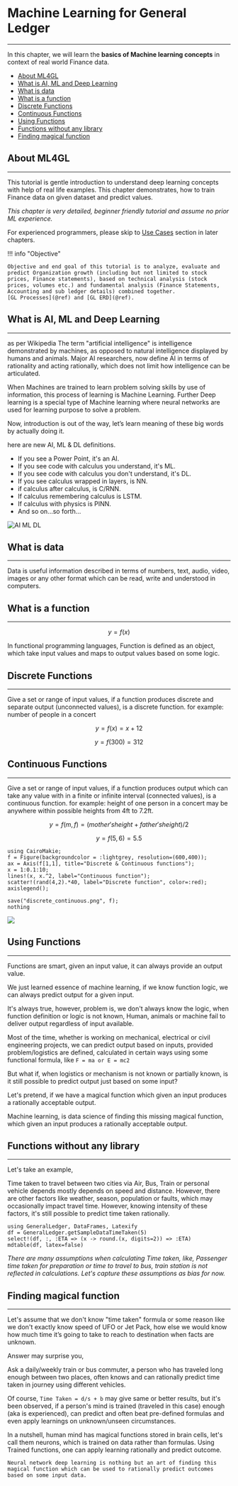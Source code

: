 # Machine Learning for General Ledger

---

In this chapter, we will learn the **basics of Machine learning concepts** in context of real world Finance data.

- [About ML4GL](@ref)
- [What is AI, ML and Deep Learning](@ref)
- [What is data](@ref)
- [What is a function](@ref)
- [Discrete Functions](@ref)
- [Continuous Functions](@ref)
- [Using Functions](@ref)
- [Functions without any library](@ref)
- [Finding magical function](@ref)

## About ML4GL

---
This tutorial is gentle introduction to understand deep learning concepts with help of real life examples.
This chapter demonstrates, how to train Finance data on given dataset and predict values.

_This chapter is very detailed, beginner friendly tutorial and assume no prior ML experience._

For experienced programmers, please skip to [Use Cases](@ref) section in later chapters.

!!! info "Objective"

    Objective and end goal of this tutorial is to analyze, evaluate and predict Organization growth (including but not limited to stock prices, Finance statements), based on technical analysis (stock prices, volumes etc.) and fundamental analysis (Finance Statements, Accounting and sub ledger details) combined together.
    [GL Processes](@ref) and [GL ERD](@ref).

## What is AI, ML and Deep Learning

---
as per Wikipedia
The term "artificial intelligence" is intelligence demonstrated by machines, as opposed to natural intelligence displayed by humans and animals. Major AI researchers, now define AI in terms of rationality and acting rationally, which does not limit how intelligence can be articulated.

When Machines are trained to learn problem solving skills by use of information, this process of learning is Machine Learning. Further Deep learning is a special type of Machine learning where neural networks are used for learning purpose to solve a problem.

Now, introduction is out of the way, let’s learn meaning of these big words by actually doing it.

here are new AI, ML & DL definitions.

- If you see a Power Point, it's an AI.
- If you see code with calculus you understand, it's ML.
- If you see code with calculus you don't understand, it's DL.
- If you see calculus wrapped in layers, is NN.
- if calculus after calculus, is C/RNN.
- If calculus remembering calculus is LSTM.
- If calculus with physics is PINN.
- And so on…so forth…

![AI ML DL](../images/aimldl.png)

## What is data

---
Data is useful information described in terms of numbers, text, audio, video, images or any other format which can be read, write and understood in computers.

## What is a function

---
```math
    y = f(x)
```

In functional programming languages, Function is defined as an object, which take input values and maps to output values based on some logic.

## Discrete Functions

---
Give a set or range of input values, if a function produces discrete and separate output (unconnected values), is a discrete function.
for example: number of people in a concert

```math
    y = f(x) = x + 12
```

```math
    y = f(300) = 312
```

## Continuous Functions

---
Give a set or range of input values, if a function produces output which can take any value with in a finite or infinite interval (connected values), is a continuous function.
for example: height of one person in a concert may be anywhere within possible heights from 4ft to 7.2ft.

```math
    y = f(m, f) = (mother's height + father's height)/2
```

```math
    y = f(5, 6) = 5.5
```

```@eval
using CairoMakie;
f = Figure(backgroundcolor = :lightgrey, resolution=(600,400));
ax = Axis(f[1,1], title="Discrete & Continuous functions");
x = 1:0.1:10;
lines!(x, x.^2, label="Continuous function");
scatter!(rand(4,2).*40, label="Discrete function", color=:red);
axislegend();

save("discrete_continuous.png", f);
nothing
```

![](discrete_continuous.png)

## Using Functions

---

Functions are smart, given an input value, it can always provide an output value.

We just learned essence of machine learning, if we know function logic, we can always predict output for a given input.

It's always true, however, problem is, we don't always know the logic, when function definition or logic is not known, Human, animals or machine fail to deliver output regardless of input available.

Most of the time, whether is working on mechanical, electrical or civil engineering projects, we can predict output based on inputs, provided problem/logistics are defined, calculated in certain ways using some functional formula, like
`F = ma or E = mc2`

But what if, when logistics or mechanism is not known or partially known, is it still possible to predict output just based on some input?

Let's pretend, if we have a magical function which given an input produces a rationally acceptable output.

Machine learning, is data science of finding this missing magical function, which given an input produces a rationally acceptable output.

## Functions without any library

---
Let's take an example,

Time taken to travel between two cities via Air, Bus, Train or personal vehicle depends mostly depends on speed and distance. However, there are other factors like weather, season, population or faults, which may occasionally impact travel time.
However, knowing intensity of these factors, it's still possible to predict time taken rationally.

```@eval
using GeneralLedger, DataFrames, Latexify
df = GeneralLedger.getSampleDataTimeTaken(5)
select!(df, :, :ETA => (x -> round.(x, digits=2)) => :ETA)
mdtable(df, latex=false)
```

_There are many assumptions when calculating Time taken,
like, Passenger time taken for preparation or time to travel to bus, train station is not reflected in calculations.
Let's capture these assumptions as bias for now._

## Finding magical function

---
Let's assume that we don't know "time taken" formula or some reason like we don't exactly know speed of UFO or Jet Pack, how else we would know how much time it’s going to take to reach to destination when facts are unknown.

Answer may surprise you,

Ask a daily/weekly train or bus commuter, a person who has traveled long enough between two places, often knows and can rationally predict time taken in journey using different vehicles.

Of course, `Time Taken = d/s + b` may give same or better results,
but it's been observed, if a person's mind is trained (traveled in this case) enough (aka is experienced), can predict and often beat pre-defined formulas and even apply learnings on unknown/unseen circumstances.

In a nutshell, human mind has magical functions stored in brain cells, let's call them neurons, which is trained on data rather than formulas. Using Trained functions, one can apply learning rationally and predict outcome.

`Neural network deep learning is nothing but an art of finding this magical function which can be used to rationally predict outcomes based on some input data.`
